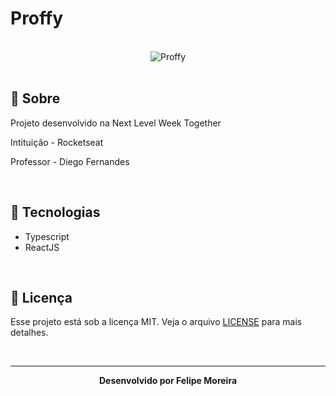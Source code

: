 # Proffy

<br>

<div align="center">
  <img src="https://repository-images.githubusercontent.com/284681985/ef60de00-32e3-11eb-8389-678eebd5788a" alt="Proffy">
</div>

<br>

## :bookmark_tabs: Sobre

Projeto desenvolvido na Next Level Week Together

Intituição - Rocketseat

Professor - Diego Fernandes

<br>

## :rocket: Tecnologias

- Typescript
- ReactJS

<br>

## :green_book: Licença 

Esse projeto está sob a licença MIT. Veja o arquivo [LICENSE](LICENSE) para mais detalhes.

<br>

---

<div align="center">
    <b>Desenvolvido por Felipe Moreira</b>
</div>
